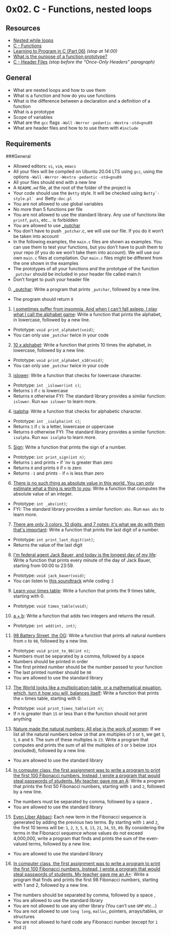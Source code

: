 # 0x02. C - Functions, nested loops

## Resources

- [Nested while loops](https://intranet.alxswe.com/rltoken/_4aLZ5nW24njUT2VbSZdQQ)
- [C - Functions](https://intranet.alxswe.com/rltoken/Vg1zzzrxLhPh71405uggSg)
- [Learning to Program in C (Part 06)](https://intranet.alxswe.com/rltoken/jveXtnJII2S0z7a06c7-JA)  *(stop at 14:00)*
- [What is the purpose of a function prototype?](https://intranet.alxswe.com/rltoken/XZ--UJZO76ZoUWNA9bTmbg)
- [C - Header Files](https://intranet.alxswe.com/rltoken/AS8JW4ObD5gmyX2mgtqV0A) *(stop before the “Once-Only Headers” paragraph)*

## General

- What are nested loops and how to use them
- What is a function and how do you use functions
- What is the difference between a declaration and a definition of a function
- What is a prototype
- Scope of variables
- What are the `gcc` flags `-Wall` `-Werror` `-pedantic` `-Wextra` `-std=gnu89`
- What are header files and how to to use them with `#include`

## Requirements

###General

- Allowed editors: `vi`, `vim`, `emacs`
- All your files will be compiled on Ubuntu 20.04 LTS using `gcc`, using the options `-Wall` `-Werror` `-Wextra` `-pedantic` `-std=gnu89`
- All your files should end with a new line
- A `README.md` file, at the root of the folder of the project is 
- Your code should use the `Betty` style. It will be checked using ``Betty`-style.pl` and ``Betty`-doc.pl`
- You are not allowed to use global variables
- No more than 5 functions per file
- You are not allowed to use the standard library. Any use of functions like `printf`, `puts`, etc… is forbidden
- You are allowed to use [_putchar](https://github.com/alx-tools/_putchar.c/blob/master/_putchar.c)
- You don’t have to push `_putchar`.c, we will use our file. If you do it won’t be taken into account
- In the following examples, the `main.c` files are shown as examples. You can use them to test your functions, but you don’t have to push them to your repo (if you do we won’t take them into account). We will use our own `main.c` files at compilation. Our `main.c` files might be different from the one shown in the examples
- The prototypes of all your functions and the prototype of the function `_putchar` should be included in your header file called main.h
- Don’t forget to push your header file

0. [_putchar](./0-putchar.c): Write a program that prints `_putchar`, followed by a new line.
- The program should return `0`

1. [I sometimes suffer from insomnia. And when I can't fall asleep, I play what I call the alphabet game](./1-alphabet.c): Write a function that prints the alphabet, in lowercase, followed by a new line.
- Prototype: `void print_alphabet(void)`;
- You can only use `_putchar` twice in your code

2. [10 x alphabet](./2-print_alphabet_x10.c): Write a function that prints 10 times the alphabet, in lowercase, followed by a new line.
- Prototype: `void print_alphabet_x10(void)`;
- You can only use `_putchar` twice in your code

3. [islower](./3-islower.c): Write a function that checks for lowercase character.
- Prototype: `int _islower(int c)`;
- Returns `1` if `c` is lowercase
- Returns `0` otherwise
FYI: The standard library provides a similar function: `islower`. Run `man islower` to learn more.

4. [isalpha](./4-isalpha.c): Write a function that checks for alphabetic character.
- Prototype: `int _isalpha(int c)`;
- Returns `1` if `c` is a letter, lowercase or uppercase
- Returns `0` otherwise
FYI: The standard library provides a similar function: `isalpha`. Run `man isalpha` to learn more.

5. [Sign](./5-sign.c): Write a function that prints the sign of a number.
- Prototype: `int print_sign(int n)`;
- Returns `1` and prints `+` if `nv is greater than zero
- Returns `0` and prints `0` if `n` is zero
- Returns `-1` and prints `-` if `n` is less than zero

6. [There is no such thing as absolute value in this world. You can only estimate what a thing is worth to you](./6-abs.c): Write a function that computes the absolute value of an integer.
- Prototype: `int _abs(int)`;
- FYI: The standard library provides a similar function: `abs`. Run `man abs` to learn more.

7. [There are only 3 colors, 10 digits, and 7 notes; it's what we do with them that's important](./7-print_last_digit.c): Write a function that prints the last digit of a number.
- Prototype: `int print_last_digit(int)`;
- Returns the value of the last digit

8. [I'm federal agent Jack Bauer, and today is the longest day of my life](./8-24_hours.c): Write a function that prints every minute of the day of Jack Bauer, starting from 00:00 to 23:59.
- Prototype: `void jack_bauer(void)`;
- You can listen to [this soundtrack](https://www.youtube.com/watch?v=btAfXqgMkPs&ab_channel=Beko2095) while coding :)

9. [Learn your times table](./9-times_table.c): Write a function that prints the 9 times table, starting with 0.
- Prototype: `void times_table(void)`;

10. [a + b](./10-add.c): Write a function that adds two integers and returns the result.
- Prototype: `int add(int, int)`;

11. [98 Battery Street, the OG](./11-print_to_98.c): Write a function that prints all natural numbers from `n` to `98`, followed by a new line.
- Prototype: `void print_to_98(int n)`;
- Numbers must be separated by a comma, followed by a space
- Numbers should be printed in order
- The first printed number should be the number passed to your function
- The last printed number should be `98`
- You are allowed to use the standard library

12. [The World looks like a multiplication-table, or a mathematical equation, which, turn it how you will, balances itself](./100-times_table.c): Write a function that prints the `n` times table, starting with 0.
- Prototype: `void print_times_table(int n)`;
- If n is greater than `15` or less than `0` the function should not print anything

13. [Nature made the natural numbers; All else is the work of women](./101-natural.c): If we list all the natural numbers below `10` that are multiples of `3` or `5`, we get `3`, `5`, `6` and `9`. The sum of these multiples is `23`. Write a program that computes and prints the sum of all the multiples of `3` or `5` below `1024` (excluded), followed by a new line.
- You are allowed to use the standard library

14. [In computer class, the first assignment was to write a program to print the first 100 Fibonacci numbers. Instead, I wrote a program that would steal passwords of students. My teacher gave me an A](./102-fibonacci.c): Write a program that prints the first 50 Fibonacci numbers, starting with `1` and `2`, followed by a new line.
- The numbers must be separated by comma, followed by a space `,` 
- You are allowed to use the standard library

15. [Even Liber Abbaci](./103-fibonacci.c): Each new term in the Fibonacci sequence is generated by adding the previous two terms. By starting with `1` and `2`, the first 10 terms will be: `1`, `2`, `3`, `5`, `8`, `13`, `21`, `34`, `55`, `89`. By considering the terms in the Fibonacci sequence whose values do not exceed 4,000,000, write a program that finds and prints the sum of the even-valued terms, followed by a new line.
- You are allowed to use the standard library

16. [In computer class, the first assignment was to write a program to print the first 100 Fibonacci numbers. Instead, I wrote a program that would steal passwords of students. My teacher gave me an A+](./104-fibonacci.c): Write a program that finds and prints the first 98 Fibonacci numbers, starting with 1 and 2, followed by a new line.
- The numbers should be separated by comma, followed by a space ,
- You are allowed to use the standard library
- You are not allowed to use any other library (You can’t use `GMP` etc…)
- You are not allowed to use `long long`, `malloc`, pointers, arrays/tables, or structures
- You are not allowed to hard code any Fibonacci number (except for `1` and `2`)


